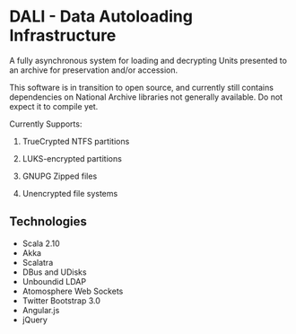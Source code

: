 # DALI - Data Autoloading Infrastructure

A fully asynchronous system for loading and decrypting Units presented to an archive for preservation and/or accession.

This software is in transition to open source, and currently still contains dependencies on National Archive libraries
not generally available. Do not expect it to compile yet.

Currently Supports:

1. TrueCrypted NTFS partitions

2. LUKS-encrypted partitions

3. GNUPG Zipped files

4. Unencrypted file systems

Technologies
------------
* Scala 2.10
* Akka
* Scalatra
* DBus and UDisks
* Unboundid LDAP
* Atomosphere Web Sockets
* Twitter Bootstrap 3.0
* Angular.js
* jQuery
